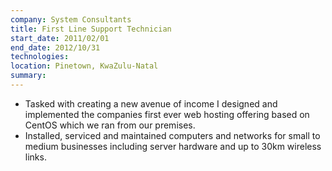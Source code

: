 ```yaml
---
company: System Consultants
title: First Line Support Technician
start_date: 2011/02/01
end_date: 2012/10/31
technologies: 
location: Pinetown, KwaZulu-Natal
summary: 
---
```


- Tasked with creating a new avenue of income I designed and implemented the companies first ever web hosting offering based on CentOS which we ran from our premises.
- Installed, serviced and maintained computers and networks for small to medium businesses including server hardware and up to 30km wireless links.